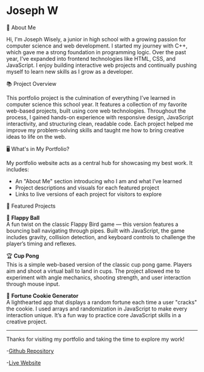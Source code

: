 # Joseph W
👋 About Me

Hi, I'm Joseph Wisely, a junior in high school with a growing passion for computer science and web development. I started my journey with C++, which gave me a strong foundation in programming logic. Over the past year, I’ve expanded into frontend technologies like HTML, CSS, and JavaScript. I enjoy building interactive web projects and continually pushing myself to learn new skills as I grow as a developer.

📚 Project Overview

This portfolio project is the culmination of everything I’ve learned in computer science this school year. It features a collection of my favorite web-based projects, built using core web technologies. Throughout the process, I gained hands-on experience with responsive design, JavaScript interactivity, and structuring clean, readable code. Each project helped me improve my problem-solving skills and taught me how to bring creative ideas to life on the web.

🖥️ What's in My Portfolio?

My portfolio website acts as a central hub for showcasing my best work. It includes:

- An "About Me" section introducing who I am and what I’ve learned  
- Project descriptions and visuals for each featured project  
- Links to live versions of each project for visitors to explore  

🚀 Featured Projects

🏀 **Flappy Ball**  
A fun twist on the classic Flappy Bird game — this version features a bouncing ball navigating through pipes. Built with JavaScript, the game includes gravity, collision detection, and keyboard controls to challenge the player’s timing and reflexes.

🏆 **Cup Pong**  
This is a simple web-based version of the classic cup pong game. Players aim and shoot a virtual ball to land in cups. The project allowed me to experiment with angle mechanics, shooting strength, and user interaction through mouse input.

🥠 **Fortune Cookie Generator**  
A lighthearted app that displays a random fortune each time a user "cracks" the cookie. I used arrays and randomization in JavaScript to make every interaction unique. It’s a fun way to practice core JavaScript skills in a creative project.

---

Thanks for visiting my portfolio and taking the time to explore my work!





-[Github Repository](https://github.com/bbylfevmp/Final-Project)


-[Live Website](https://bbylfevmp.github.io/Final-Project/)
